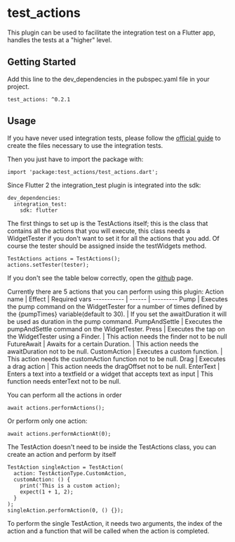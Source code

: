 # test_actions

This plugin can be used to facilitate the integration test on a Flutter app, handles the tests at a "higher" level.

## Getting Started
Add this line to the dev_dependencies in the pubspec.yaml file in your project.
```
test_actions: ^0.2.1
```

## Usage
If you have never used integration tests, please follow the [official guide](https://flutter.dev/docs/testing/integration-tests) to create the files necessary to use the integration tests.

Then you just have to import the package with:
```
import 'package:test_actions/test_actions.dart';
```
Since Flutter 2 the integration_test plugin is integrated into the sdk:
```
dev_dependencies:
  integration_test:
    sdk: flutter
```
The first things to set up is the TestActions itself; this is the class that contains all the actions that you will execute, this class needs a WidgetTester if you don't want to set it for all the actions that you add.
Of course the tester should be assigned inside the testWidgets method.
```
TestActions actions = TestActions();
actions.setTester(tester);
```
If you don't see the table below correctly, open the [github](https://github.com/leopi99/test_actions) page.

Currently there are 5 actions that you can perform using this plugin:
Action name | Effect | Required vars
----------- | ------ | ---------
Pump | Executes the pump command on the WidgetTester for a number of times defined by the {pumpTimes} variable(default to 30). | If you set the awaitDuration it will be used as duration in the pump command.
PumpAndSettle | Executes the pumpAndSettle command on the WidgetTester.
Press | Executes the tap on the WidgetTester using a Finder. | This action needs the finder not to be null
FutureAwait | Awaits for a certain Duration. | This action needs the awaitDuration not to be null.
CustomAction | Executes a custom function. | This action needs the customAction function not to be null.
Drag | Executes a drag action | This action needs the dragOffset not to be null.
EnterText | Enters a text into a textfield or a widget that accepts text as input | This function needs enterText not to be null.

You can perform all the actions in order
```
await actions.performActions();
```
Or perform only one action:
```
await actions.performActionAt(0);
```

The TestAction doesn't need to be inside the TestActions class, you can create an action and perform by itself
```
TestAction singleAction = TestAction(
  action: TestActionType.CustomAction, 
  customAction: () {
    print('This is a custom action);
    expect(1 + 1, 2);
  }
);
singleAction.performAction(0, () {});
```

To perform the single TestAction, it needs two arguments, the index of the action and a function that will be called when the action is completed.
